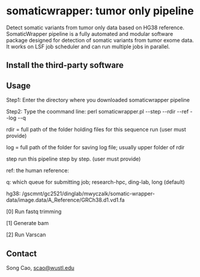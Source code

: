 
# somaticwrapper: tumor only pipeline  #

Detect somatic variants from tumor only data based on HG38 reference. SomaticWrapper pipeline is a fully automated and modular software package designed for detection of somatic variants from tumor exome data. It works on LSF job scheduler and can run multiple jobs in parallel. 

## Install the third-party software ##


## Usage ##

Step1: Enter the directory where you downloaded somaticwrapper pipeline 

Step2: Type the coommand line: perl somaticwrapper.pl  --step --rdir --ref --log --q

rdir = full path of the folder holding files for this sequence run (user must provide)

log = full path of the folder for saving log file; usually upper folder of rdir

step run this pipeline step by step. (user must provide)

ref: the human reference: 

q: which queue for submitting job; research-hpc, ding-lab, long (default)

hg38: /gscmnt/gc2521/dinglab/mwyczalk/somatic-wrapper-data/image.data/A_Reference/GRCh38.d1.vd1.fa

[0]  Run fastq trimming

[1]  Generate bam

[2]  Run Varscan 


## Contact ##

Song Cao, scao@wustl.edu 
